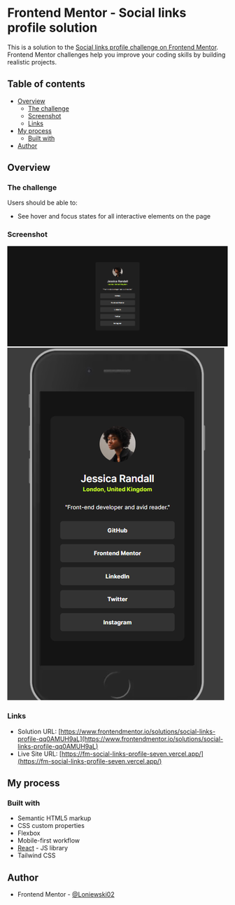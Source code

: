 # Frontend Mentor - Social links profile solution

This is a solution to the [Social links profile challenge on Frontend Mentor](https://www.frontendmentor.io/challenges/social-links-profile-UG32l9m6dQ). Frontend Mentor challenges help you improve your coding skills by building realistic projects. 

## Table of contents

- [Overview](#overview)
  - [The challenge](#the-challenge)
  - [Screenshot](#screenshot)
  - [Links](#links)
- [My process](#my-process)
  - [Built with](#built-with)
- [Author](#author)


## Overview

### The challenge

Users should be able to:

- See hover and focus states for all interactive elements on the page

### Screenshot

![](./screens/Screenshot_1.png)
![](./screens/Screenshot_2.png)

### Links

- Solution URL: [https://www.frontendmentor.io/solutions/social-links-profile-qq0AMUH9aL](https://www.frontendmentor.io/solutions/social-links-profile-qq0AMUH9aL)
- Live Site URL: [https://fm-social-links-profile-seven.vercel.app/](https://fm-social-links-profile-seven.vercel.app/)

## My process

### Built with

- Semantic HTML5 markup
- CSS custom properties
- Flexbox
- Mobile-first workflow
- [React](https://reactjs.org/) - JS library
- Tailwind CSS

## Author

- Frontend Mentor - [@Loniewski02](https://www.frontendmentor.io/profile/Loniewski02)
